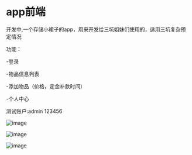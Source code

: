 # app前端

开发中,一个存储小裙子的app，用来开发给三坑姐妹们使用的，适用三坑复杂预定情况

功能：

-登录

-物品信息列表

-添加物品（价格，定金补款时间）

-个人中心

测试账户:admin 123456

![image](https://user-images.githubusercontent.com/20624477/178911287-c1f0492f-1865-4476-bf57-049591e89d2f.png)

![image](https://user-images.githubusercontent.com/20624477/178911310-95022bc8-f693-47fd-b224-b17fdf56c8c1.png)

![image](https://user-images.githubusercontent.com/20624477/178911339-4c020295-9f17-49ad-9831-7c1cf62adefc.png)

